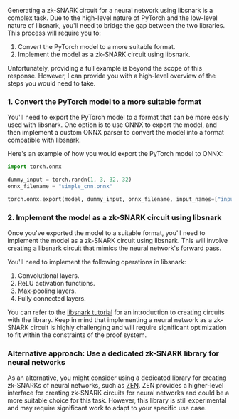 Generating a zk-SNARK circuit for a neural network using libsnark is a complex task. Due to the high-level nature of PyTorch and the low-level nature of libsnark, you'll need to bridge the gap between the two libraries. This process will require you to:

1. Convert the PyTorch model to a more suitable format.
2. Implement the model as a zk-SNARK circuit using libsnark.

Unfortunately, providing a full example is beyond the scope of this response. However, I can provide you with a high-level overview of the steps you would need to take.

### 1. Convert the PyTorch model to a more suitable format

You'll need to export the PyTorch model to a format that can be more easily used with libsnark. One option is to use ONNX to export the model, and then implement a custom ONNX parser to convert the model into a format compatible with libsnark.

Here's an example of how you would export the PyTorch model to ONNX:

```python
import torch.onnx

dummy_input = torch.randn(1, 3, 32, 32)
onnx_filename = "simple_cnn.onnx"

torch.onnx.export(model, dummy_input, onnx_filename, input_names=["input"], output_names=["output"])
```

### 2. Implement the model as a zk-SNARK circuit using libsnark

Once you've exported the model to a suitable format, you'll need to implement the model as a zk-SNARK circuit using libsnark. This will involve creating a libsnark circuit that mimics the neural network's forward pass.

You'll need to implement the following operations in libsnark:

1. Convolutional layers.
2. ReLU activation functions.
3. Max-pooling layers.
4. Fully connected layers.

You can refer to the [libsnark tutorial](https://github.com/scipr-lab/libsnark-tutorial) for an introduction to creating circuits with the library. Keep in mind that implementing a neural network as a zk-SNARK circuit is highly challenging and will require significant optimization to fit within the constraints of the proof system.

### Alternative approach: Use a dedicated zk-SNARK library for neural networks

As an alternative, you might consider using a dedicated library for creating zk-SNARKs of neural networks, such as [ZEN](https://github.com/AdamISZ/zensnark). ZEN provides a higher-level interface for creating zk-SNARK circuits for neural networks and could be a more suitable choice for this task. However, this library is still experimental and may require significant work to adapt to your specific use case.
